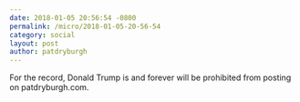 ```yaml
---
date: 2018-01-05 20:56:54 -0800
permalink: /micro/2018-01-05-20-56-54
category: social
layout: post
author: patdryburgh
---
```


For the record, Donald Trump is and forever will be prohibited from posting on patdryburgh.com.